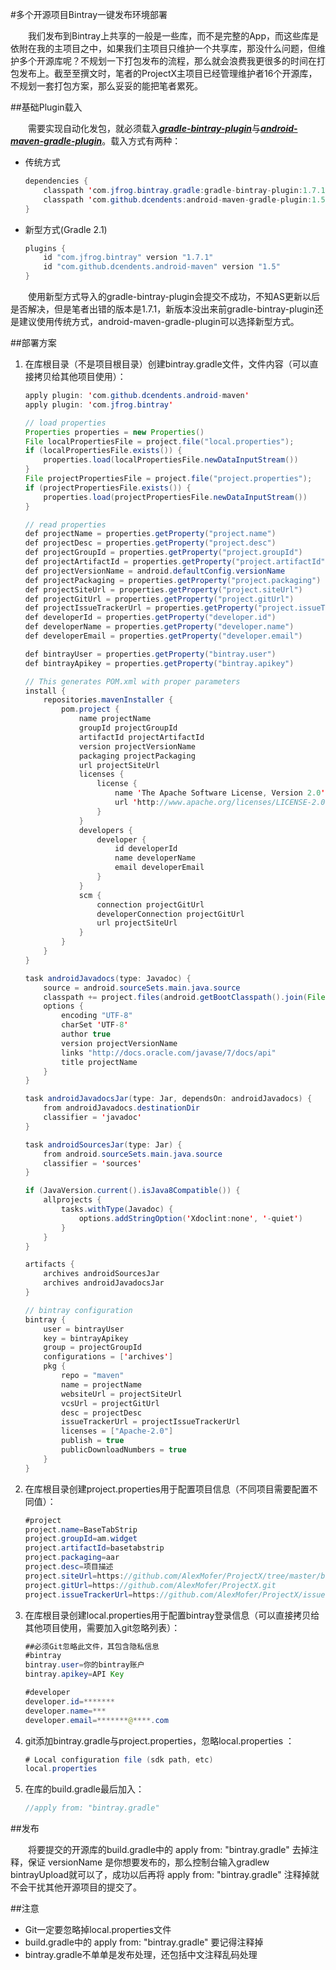 #多个开源项目Bintray一键发布环境部署

　　我们发布到Bintray上共享的一般是一些库，而不是完整的App，而这些库是依附在我的主项目之中，如果我们主项目只维护一个共享库，那没什么问题，但维护多个开源库呢？不规划一下打包发布的流程，那么就会浪费我更很多的时间在打包发布上。截至至撰文时，笔者的ProjectX主项目已经管理维护者16个开源库，不规划一套打包方案，那么妥妥的能把笔者累死。

##基础Plugin载入

　　需要实现自动化发包，就必须载入[***gradle-bintray-plugin***](https://github.com/bintray/gradle-bintray-plugin)与[***android-maven-gradle-plugin***](https://github.com/dcendents/android-maven-gradle-plugin)。载入方式有两种：

- 传统方式

    ```java
    dependencies {
        classpath 'com.jfrog.bintray.gradle:gradle-bintray-plugin:1.7.1'
        classpath 'com.github.dcendents:android-maven-gradle-plugin:1.5'
    }
    ```
    
- 新型方式(Gradle 2.1)

    ```java
    plugins {
        id "com.jfrog.bintray" version "1.7.1"
        id "com.github.dcendents.android-maven" version "1.5"
    }
    ```
    
　　使用新型方式导入的gradle-bintray-plugin会提交不成功，不知AS更新以后是否解决，但是笔者出错的版本是1.7.1，新版本没出来前gradle-bintray-plugin还是建议使用传统方式，android-maven-gradle-plugin可以选择新型方式。

##部署方案

1. 在库根目录（不是项目根目录）创建bintray.gradle文件，文件内容（可以直接拷贝给其他项目使用）：

    ```java
    apply plugin: 'com.github.dcendents.android-maven'
    apply plugin: 'com.jfrog.bintray'
    
    // load properties
    Properties properties = new Properties()
    File localPropertiesFile = project.file("local.properties");
    if (localPropertiesFile.exists()) {
        properties.load(localPropertiesFile.newDataInputStream())
    }
    File projectPropertiesFile = project.file("project.properties");
    if (projectPropertiesFile.exists()) {
        properties.load(projectPropertiesFile.newDataInputStream())
    }
    
    // read properties
    def projectName = properties.getProperty("project.name")
    def projectDesc = properties.getProperty("project.desc")
    def projectGroupId = properties.getProperty("project.groupId")
    def projectArtifactId = properties.getProperty("project.artifactId")
    def projectVersionName = android.defaultConfig.versionName
    def projectPackaging = properties.getProperty("project.packaging")
    def projectSiteUrl = properties.getProperty("project.siteUrl")
    def projectGitUrl = properties.getProperty("project.gitUrl")
    def projectIssueTrackerUrl = properties.getProperty("project.issueTrackerUrl")
    def developerId = properties.getProperty("developer.id")
    def developerName = properties.getProperty("developer.name")
    def developerEmail = properties.getProperty("developer.email")
    
    def bintrayUser = properties.getProperty("bintray.user")
    def bintrayApikey = properties.getProperty("bintray.apikey")
    
    // This generates POM.xml with proper parameters
    install {
        repositories.mavenInstaller {
            pom.project {
                name projectName
                groupId projectGroupId
                artifactId projectArtifactId
                version projectVersionName
                packaging projectPackaging
                url projectSiteUrl
                licenses {
                    license {
                        name 'The Apache Software License, Version 2.0'
                        url 'http://www.apache.org/licenses/LICENSE-2.0.txt'
                    }
                }
                developers {
                    developer {
                        id developerId
                        name developerName
                        email developerEmail
                    }
                }
                scm {
                    connection projectGitUrl
                    developerConnection projectGitUrl
                    url projectSiteUrl
                }
            }
        }
    }
    
    task androidJavadocs(type: Javadoc) {
        source = android.sourceSets.main.java.source
        classpath += project.files(android.getBootClasspath().join(File.pathSeparator))
        options {
            encoding "UTF-8"
            charSet 'UTF-8'
            author true
            version projectVersionName
            links "http://docs.oracle.com/javase/7/docs/api"
            title projectName
        }
    }
    
    task androidJavadocsJar(type: Jar, dependsOn: androidJavadocs) {
        from androidJavadocs.destinationDir
        classifier = 'javadoc'
    }
    
    task androidSourcesJar(type: Jar) {
        from android.sourceSets.main.java.source
        classifier = 'sources'
    }
    
    if (JavaVersion.current().isJava8Compatible()) {
        allprojects {
            tasks.withType(Javadoc) {
                options.addStringOption('Xdoclint:none', '-quiet')
            }
        }
    }
    
    artifacts {
        archives androidSourcesJar
        archives androidJavadocsJar
    }
    
    // bintray configuration
    bintray {
        user = bintrayUser
        key = bintrayApikey
        group = projectGroupId
        configurations = ['archives']
        pkg {
            repo = "maven"
            name = projectName
            websiteUrl = projectSiteUrl
            vcsUrl = projectGitUrl
            desc = projectDesc
            issueTrackerUrl = projectIssueTrackerUrl
            licenses = ["Apache-2.0"]
            publish = true
            publicDownloadNumbers = true
        }
    }
    ```
    
2. 在库根目录创建project.properties用于配置项目信息（不同项目需要配置不同值）：

    ```java
    #project
    project.name=BaseTabStrip
    project.groupId=am.widget
    project.artifactId=basetabstrip
    project.packaging=aar
    project.desc=项目描述
    project.siteUrl=https://github.com/AlexMofer/ProjectX/tree/master/basetabstrip
    project.gitUrl=https://github.com/AlexMofer/ProjectX.git
    project.issueTrackerUrl=https://github.com/AlexMofer/ProjectX/issues
    ```
    
3. 在库根目录创建local.properties用于配置bintray登录信息（可以直接拷贝给其他项目使用，需要加入git忽略列表）：

    ```java
    ##必须Git忽略此文件，其包含隐私信息
    #bintray
    bintray.user=你的bintray账户
    bintray.apikey=API Key
    
    #developer
    developer.id=*******
    developer.name=***
    developer.email=*******@****.com
    ```
    
4. git添加bintray.gradle与project.properties，忽略local.properties ：

    ```java
    # Local configuration file (sdk path, etc)
    local.properties
    ```
    
5. 在库的build.gradle最后加入：

    ```java
    //apply from: "bintray.gradle"
    ```
    
##发布

　　将要提交的开源库的build.gradle中的 apply from: "bintray.gradle" 去掉注释，保证 versionName 是你想要发布的，那么控制台输入gradlew bintrayUpload就可以了，成功以后再将 apply from: "bintray.gradle" 注释掉就不会干扰其他开源项目的提交了。

##注意
- Git一定要忽略掉local.properties文件
- build.gradle中的 apply from: "bintray.gradle" 要记得注释掉
- bintray.gradle不单单是发布处理，还包括中文注释乱码处理
